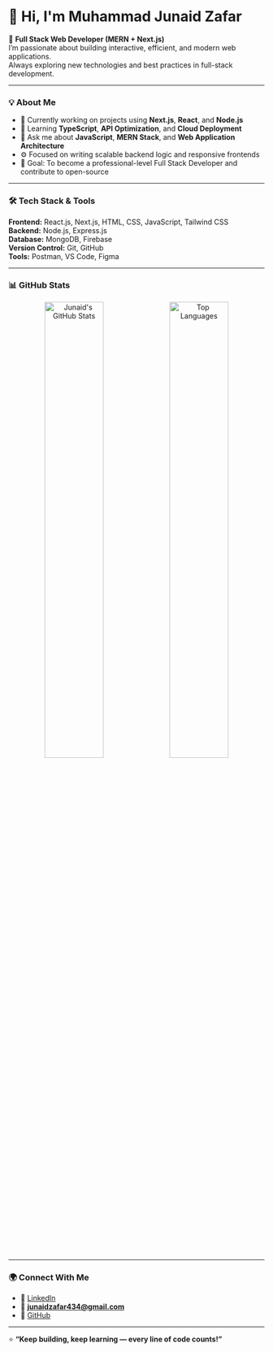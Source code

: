# 👋 Hi, I'm Muhammad Junaid Zafar

🚀 **Full Stack Web Developer (MERN + Next.js)**  
I’m passionate about building interactive, efficient, and modern web applications.  
Always exploring new technologies and best practices in full-stack development.

---

### 💡 About Me
- 🔭 Currently working on projects using **Next.js**, **React**, and **Node.js**
- 🌱 Learning **TypeScript**, **API Optimization**, and **Cloud Deployment**
- 💬 Ask me about **JavaScript**, **MERN Stack**, and **Web Application Architecture**
- ⚙️ Focused on writing scalable backend logic and responsive frontends
- 🎯 Goal: To become a professional-level Full Stack Developer and contribute to open-source

---

### 🛠️ Tech Stack & Tools
**Frontend:** React.js, Next.js, HTML, CSS, JavaScript, Tailwind CSS  
**Backend:** Node.js, Express.js  
**Database:** MongoDB, Firebase  
**Version Control:** Git, GitHub  
**Tools:** Postman, VS Code, Figma  

---

### 📊 GitHub Stats
<p align="center">
  <img src="https://github-readme-stats.vercel.app/api?username=MuhammadJunaidZafar12&show_icons=true&theme=tokyonight" alt="Junaid's GitHub Stats" width="48%"/>
  <img src="https://github-readme-stats.vercel.app/api/top-langs/?username=MuhammadJunaidZafar12&layout=compact&theme=tokyonight" alt="Top Languages" width="48%"/>
</p>

---

### 🌍 Connect With Me
- 💼 [LinkedIn](https://www.linkedin.com/in/junaid-zafar70)  
- 📧 **junaidzafar434@gmail.com**  
- 🐙 [GitHub](https://github.com/MuhammadJunaidZafar12)

---

⭐ **“Keep building, keep learning — every line of code counts!”**
